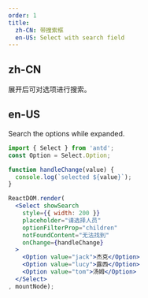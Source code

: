 ```yaml
---
order: 1
title: 
  zh-CN: 带搜索框
  en-US: Select with search field
---
```


## zh-CN
展开后可对选项进行搜索。

## en-US
Search the options while expanded.

````jsx
import { Select } from 'antd';
const Option = Select.Option;

function handleChange(value) {
  console.log(`selected ${value}`);
}

ReactDOM.render(
  <Select showSearch
    style={{ width: 200 }}
    placeholder="请选择人员"
    optionFilterProp="children"
    notFoundContent="无法找到"
    onChange={handleChange}
  >
    <Option value="jack">杰克</Option>
    <Option value="lucy">露西</Option>
    <Option value="tom">汤姆</Option>
  </Select>
, mountNode);
````
